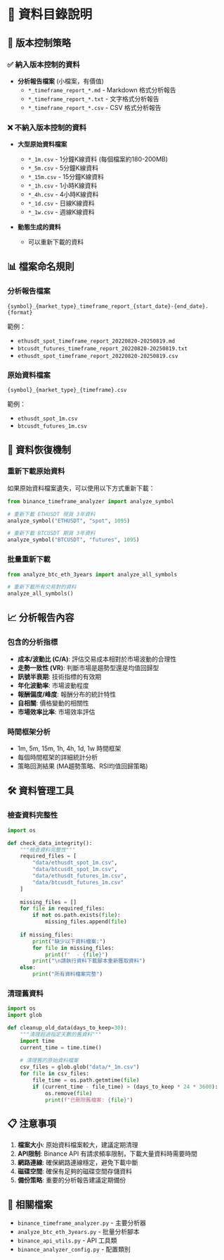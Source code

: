 # 📁 資料目錄說明

## 🎯 版本控制策略

### ✅ 納入版本控制的資料
- **分析報告檔案** (小檔案，有價值)
  - `*_timeframe_report_*.md` - Markdown 格式分析報告
  - `*_timeframe_report_*.txt` - 文字格式分析報告  
  - `*_timeframe_report_*.csv` - CSV 格式分析報告

### ❌ 不納入版本控制的資料
- **大型原始資料檔案**
  - `*_1m.csv` - 1分鐘K線資料 (每個檔案約180-200MB)
  - `*_5m.csv` - 5分鐘K線資料
  - `*_15m.csv` - 15分鐘K線資料
  - `*_1h.csv` - 1小時K線資料
  - `*_4h.csv` - 4小時K線資料
  - `*_1d.csv` - 日線K線資料
  - `*_1w.csv` - 週線K線資料

- **動態生成的資料**
  - 可以重新下載的資料

## 📊 檔案命名規則

### 分析報告檔案
```
{symbol}_{market_type}_timeframe_report_{start_date}-{end_date}.{format}
```

範例：
- `ethusdt_spot_timeframe_report_20220820-20250819.md`
- `btcusdt_futures_timeframe_report_20220820-20250819.txt`
- `ethusdt_spot_timeframe_report_20220820-20250819.csv`

### 原始資料檔案
```
{symbol}_{market_type}_{timeframe}.csv
```

範例：
- `ethusdt_spot_1m.csv`
- `btcusdt_futures_1m.csv`

## 🔄 資料恢復機制

### 重新下載原始資料
如果原始資料檔案遺失，可以使用以下方式重新下載：

```python
from binance_timeframe_analyzer import analyze_symbol

# 重新下載 ETHUSDT 現貨 3年資料
analyze_symbol("ETHUSDT", "spot", 1095)

# 重新下載 BTCUSDT 期貨 3年資料  
analyze_symbol("BTCUSDT", "futures", 1095)
```

### 批量重新下載
```python
from analyze_btc_eth_3years import analyze_all_symbols

# 重新下載所有交易對的資料
analyze_all_symbols()
```

## 📈 分析報告內容

### 包含的分析指標
- **成本/波動比 (C/A)**: 評估交易成本相對於市場波動的合理性
- **走勢一致性 (VR)**: 判斷市場是趨勢型還是均值回歸型
- **訊號半衰期**: 技術指標的有效期
- **年化波動率**: 市場波動程度
- **報酬偏度/峰度**: 報酬分布的統計特性
- **自相關**: 價格變動的相關性
- **市場效率比率**: 市場效率評估

### 時間框架分析
- 1m, 5m, 15m, 1h, 4h, 1d, 1w 時間框架
- 每個時間框架的詳細統計分析
- 策略回測結果 (MA趨勢策略、RSI均值回歸策略)

## 🛠️ 資料管理工具

### 檢查資料完整性
```python
import os

def check_data_integrity():
    """檢查資料完整性"""
    required_files = [
        "data/ethusdt_spot_1m.csv",
        "data/btcusdt_spot_1m.csv",
        "data/ethusdt_futures_1m.csv", 
        "data/btcusdt_futures_1m.csv"
    ]
    
    missing_files = []
    for file in required_files:
        if not os.path.exists(file):
            missing_files.append(file)
    
    if missing_files:
        print("缺少以下資料檔案:")
        for file in missing_files:
            print(f"  - {file}")
        print("\n請執行資料下載腳本重新獲取資料")
    else:
        print("所有資料檔案完整")
```

### 清理舊資料
```python
import os
import glob

def cleanup_old_data(days_to_keep=30):
    """清理超過指定天數的舊資料"""
    import time
    current_time = time.time()
    
    # 清理舊的原始資料檔案
    csv_files = glob.glob("data/*_1m.csv")
    for file in csv_files:
        file_time = os.path.getmtime(file)
        if (current_time - file_time) > (days_to_keep * 24 * 3600):
            os.remove(file)
            print(f"已刪除舊檔案: {file}")
```

## 📋 注意事項

1. **檔案大小**: 原始資料檔案較大，建議定期清理
2. **API限制**: Binance API 有請求頻率限制，下載大量資料時需要時間
3. **網路連線**: 確保網路連線穩定，避免下載中斷
4. **磁碟空間**: 確保有足夠的磁碟空間存儲資料
5. **備份策略**: 重要的分析報告建議定期備份

## 🔗 相關檔案

- `binance_timeframe_analyzer.py` - 主要分析器
- `analyze_btc_eth_3years.py` - 批量分析腳本
- `binance_api_utils.py` - API 工具類
- `binance_analyzer_config.py` - 配置類別

